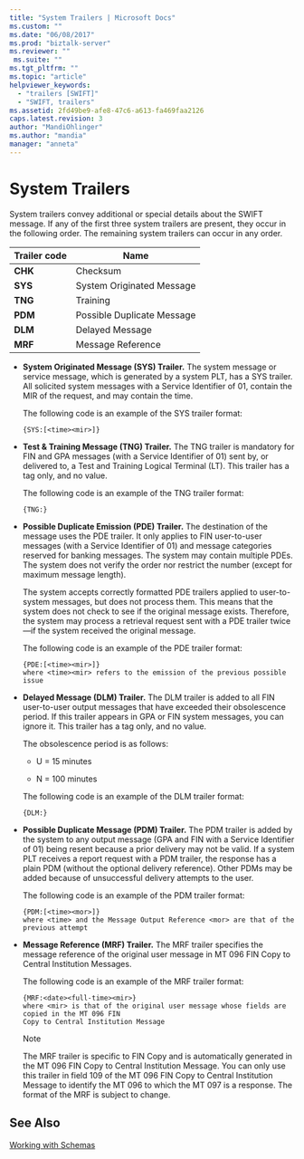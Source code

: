 ```yaml
---
title: "System Trailers | Microsoft Docs"
ms.custom: ""
ms.date: "06/08/2017"
ms.prod: "biztalk-server"
ms.reviewer: ""
 ms.suite: ""
ms.tgt_pltfrm: ""
ms.topic: "article"
helpviewer_keywords: 
  - "trailers [SWIFT]"
  - "SWIFT, trailers"
ms.assetid: 2fd49be9-afe8-47c6-a613-fa469faa2126
caps.latest.revision: 3
author: "MandiOhlinger"
ms.author: "mandia"
manager: "anneta"
---
```

# System Trailers
System trailers convey additional or special details about the SWIFT message. If any of the first three system trailers are present, they occur in the following order. The remaining system trailers can occur in any order.  
  
|Trailer code|Name|  
|------------------|----------|  
|**CHK**|Checksum|  
|**SYS**|System Originated Message|  
|**TNG**|Training|  
|**PDM**|Possible Duplicate Message|  
|**DLM**|Delayed Message|  
|**MRF**|Message Reference|  
  
-   **System Originated Message (SYS) Trailer.** The system message or service message, which is generated by a system PLT, has a SYS trailer. All solicited system messages with a Service Identifier of 01, contain the MIR of the request, and may contain the time.  
  
     The following code is an example of the SYS trailer format:  
  
    ```  
    {SYS:[<time><mir>]}  
    ```  
  
-   **Test & Training Message (TNG) Trailer.** The TNG trailer is mandatory for FIN and GPA messages (with a Service Identifier of 01) sent by, or delivered to, a Test and Training Logical Terminal (LT). This trailer has a tag only, and no value.  
  
     The following code is an example of the TNG trailer format:  
  
    ```  
    {TNG:}  
    ```  
  
-   **Possible Duplicate Emission (PDE) Trailer.** The destination of the message uses the PDE trailer. It only applies to FIN user-to-user messages (with a Service Identifier of 01) and message categories reserved for banking messages. The system may contain multiple PDEs. The system does not verify the order nor restrict the number (except for maximum message length).  
  
     The system accepts correctly formatted PDE trailers applied to user-to-system messages, but does not process them. This means that the system does not check to see if the original message exists. Therefore, the system may process a retrieval request sent with a PDE trailer twice—if the system received the original message.  
  
     The following code is an example of the PDE trailer format:  
  
    ```  
    {PDE:[<time><mir>]}  
    where <time><mir> refers to the emission of the previous possible issue  
    ```  
  
-   **Delayed Message (DLM) Trailer.** The DLM trailer is added to all FIN user-to-user output messages that have exceeded their obsolescence period. If this trailer appears in GPA or FIN system messages, you can ignore it. This trailer has a tag only, and no value.  
  
     The obsolescence period is as follows:  
  
    -   U = 15 minutes  
  
    -   N = 100 minutes  
  
     The following code is an example of the DLM trailer format:  
  
    ```  
    {DLM:}  
    ```  
  
-   **Possible Duplicate Message (PDM) Trailer.** The PDM trailer is added by the system to any output message (GPA and FIN with a Service Identifier of 01) being resent because a prior delivery may not be valid. If a system PLT receives a report request with a PDM trailer, the response has a plain PDM (without the optional delivery reference). Other PDMs may be added because of unsuccessful delivery attempts to the user.  
  
     The following code is an example of the PDM trailer format:  
  
    ```  
    {PDM:[<time><mor>]}  
    where <time> and the Message Output Reference <mor> are that of the previous attempt  
    ```  
  
-   **Message Reference (MRF) Trailer.** The MRF trailer specifies the message reference of the original user message in MT 096 FIN Copy to Central Institution Messages.  
  
     The following code is an example of the MRF trailer format:  
  
    ```  
    {MRF:<date><full-time><mir>}  
    where <mir> is that of the original user message whose fields are copied in the MT 096 FIN  
    Copy to Central Institution Message  
    ```  
  
    > [!NOTE]
    >  The MRF trailer is specific to FIN Copy and is automatically generated in the MT 096 FIN Copy to Central Institution Message. You can only use this trailer in field 109 of the MT 096 FIN Copy to Central Institution Message to identify the MT 096 to which the MT 097 is a response. The format of the MRF is subject to change.  
  
## See Also  
 [Working with Schemas](../../adapters-and-accelerators/accelerator-swift/working-with-schemas.md)